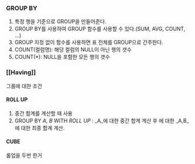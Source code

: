 ### GROUP BY

1. 특정 행을 기준으로 GROUP을 만들어준다.
2. GROUP BY를 사용하여 GROUP 함수를 사용할 수 있다.(SUM, AVG, COUNT, ...)
3. GROUP 지정 없이 함수를 사용하면 표 전체를 GROUP으로 간주한다.
4. COUNT(컬럼명): 해당 컬럼의 NULL이 아닌 행의 갯수
5. COUNT(*): NULL을 포함한 모든 행의 갯수



### [[Having]]
그룹에 대한 조건

#### ROLL UP
1. 중간 합계를 계산할 때 사용
2. GROUP BY _A, B_ WITH _ROLL UP_ :  _A_에 대한 중간 합계 계산 후 에 대한 _A,B_에 대한 최종 합계 계산. 


#### CUBE
롤업을 두번 한거